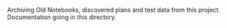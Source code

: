 Archiving Old Notebooks, discovered plans and test data from this project.
Documentation going in this directory.
